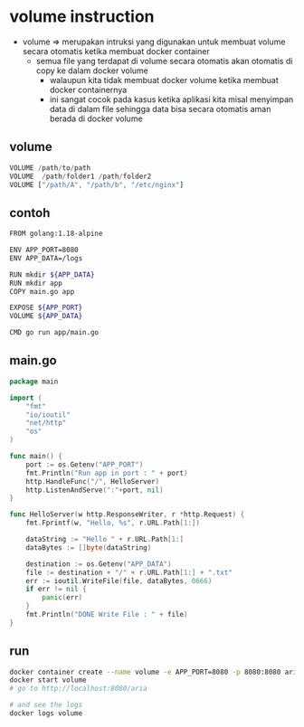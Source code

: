 # volume instruction
- volume => merupakan intruksi yang digunakan untuk membuat volume secara otomatis ketika membuat docker container
  - semua file yang terdapat di volume secara otomatis akan otomatis di copy ke dalam docker volume
    - walaupun kita tidak membuat docker volume ketika membuat docker containernya
    - ini sangat cocok pada kasus ketika aplikasi kita misal menyimpan data di dalam file sehingga data bisa secara otomatis aman berada di docker volume

## volume
```js
VOLUME /path/to/path
VOLUME  /path/folder1 /path/folder2
VOLUME ["/path/A", "/path/b", "/etc/nginx"]
```

## contoh
```bash
FROM golang:1.18-alpine

ENV APP_PORT=8080
ENV APP_DATA=/logs

RUN mkdir ${APP_DATA}
RUN mkdir app
COPY main.go app

EXPOSE ${APP_PORT}
VOLUME ${APP_DATA}

CMD go run app/main.go
```

## main.go
```go
package main

import (
	"fmt"
	"io/ioutil"
	"net/http"
	"os"
)

func main() {
	port := os.Getenv("APP_PORT")
	fmt.Println("Run app in port : " + port)
	http.HandleFunc("/", HelloServer)
	http.ListenAndServe(":"+port, nil)
}

func HelloServer(w http.ResponseWriter, r *http.Request) {
	fmt.Fprintf(w, "Hello, %s", r.URL.Path[1:])

	dataString := "Hello " + r.URL.Path[1:]
	dataBytes := []byte(dataString)

	destination := os.Getenv("APP_DATA")
	file := destination + "/" + r.URL.Path[1:] + ".txt"
	err := ioutil.WriteFile(file, dataBytes, 0666)
	if err != nil {
		panic(err)
	}
	fmt.Println("DONE Write File : " + file)
}
```

## run
```bash
docker container create --name volume -e APP_PORT=8080 -p 8080:8080 aria/volume
docker start volume
# go to http://localhost:8080/aria

# and see the logs
docker logs volume
```